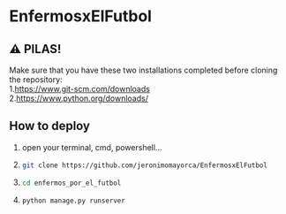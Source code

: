 ﻿# EnfermosxElFutbol

 ## ⚠️ PILAS!
 Make sure that you have these two installations completed before cloning the repository:  
 1.https://www.git-scm.com/downloads  
 2.https://www.python.org/downloads/


 ## How to deploy
 1. open your terminal, cmd, powershell...
 2. ```bash
    git clone https://github.com/jeronimomayorca/EnfermosxElFutbol
 3. ```bash
    cd enfermos_por_el_futbol
 4. ```bash
    python manage.py runserver
